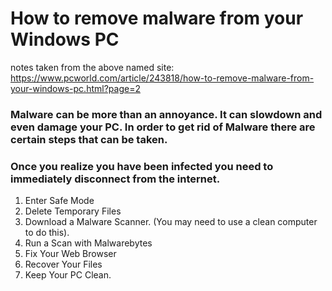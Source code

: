 # How to remove malware from your Windows PC
notes taken from the above named site: <https://www.pcworld.com/article/243818/how-to-remove-malware-from-your-windows-pc.html?page=2>

### Malware can be more than an annoyance.  It can slowdown and even damage your PC. In order to get rid of Malware there are certain steps that can be taken. 

### Once you realize you have been infected you need to immediately disconnect from the internet.  

1. Enter Safe Mode
2. Delete Temporary Files
3. Download a Malware Scanner. (You may need to use a clean computer to do this).
4. Run a Scan with Malwarebytes
5. Fix Your Web Browser
6. Recover Your Files
7. Keep Your PC Clean. 